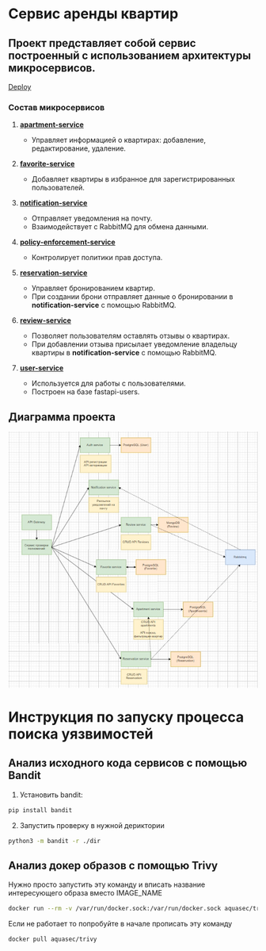 # Сервис аренды квартир
## Проект представляет собой сервис построенный с использованием архитектуры микросервисов.

[Deploy](Deploy/)

### Состав микросервисов

1. [**apartment-service**](Services/apartment-service/)
   - Управляет информацией о квартирах: добавление, редактирование, удаление.

2. [**favorite-service**](Services/favorite-service/)
   - Добавляет квартиры в избранное для зарегистрированных пользователей.

3. [**notification-service**](Services/notification-service/)
   - Отправляет уведомления на почту.
   - Взаимодействует с RabbitMQ для обмена данными.

4. [**policy-enforcement-service**](Services/policy-enforcement-service/)
   - Контролирует политики прав доступа.

5. [**reservation-service**](Services/reservation-service/)
   - Управляет бронированием квартир.
   - При создании брони отправляет данные о бронировании в **notification-service** с помощью RabbitMQ.

6. [**review-service**](Services/review-service/)
   - Позволяет пользователям оставлять отзывы о квартирах.
   - При добавлении отзыва присылает уведомление владельцу квартиры в **notification-service** с помощью RabbitMQ.

7. [**user-service**](Services/user-service/)
   - Используется для работы с пользователями.
   - Построен на базе fastapi-users.


## Диаграмма проекта
![Alt Text](Docs/Images/Screenshot_2.jpg)



# Инструкция по запуску процесса поиска уязвимостей

## Анализ исходного кода сервисов с помощью Bandit
1) Установить bandit:
```sh
pip install bandit
```
2) Запустить проверку в нужной дериктории
```sh
python3 -m bandit -r ./dir
```

## Анализ докер образов с помощью Trivy
Нужно просто запустить эту команду и вписать название интересующего образа вместо IMAGE_NAME
```sh
docker run --rm -v /var/run/docker.sock:/var/run/docker.sock aquasec/trivy image IMAGE_NAME
```
Если не работает то попробуйте в начале прописать эту команду
```sh
docker pull aquasec/trivy
```